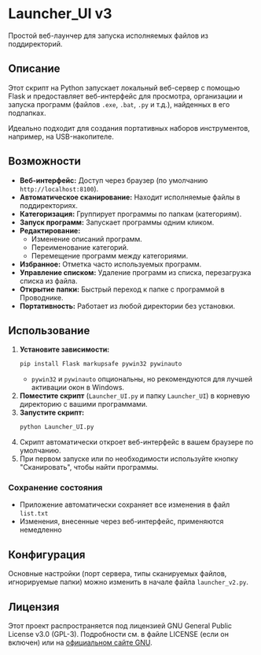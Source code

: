 # Launcher_UI v3

Простой веб-лаунчер для запуска исполняемых файлов из поддиректорий.

## Описание

Этот скрипт на Python запускает локальный веб-сервер с помощью Flask и предоставляет веб-интерфейс для просмотра, организации и запуска программ (файлов `.exe`, `.bat`, `.py` и т.д.), найденных в его подпапках.

Идеально подходит для создания портативных наборов инструментов, например, на USB-накопителе.

## Возможности

*   **Веб-интерфейс:** Доступ через браузер (по умолчанию `http://localhost:8100`).
*   **Автоматическое сканирование:** Находит исполняемые файлы в поддиректориях.
*   **Категоризация:** Группирует программы по папкам (категориям).
*   **Запуск программ:** Запускает программы одним кликом.
*   **Редактирование:**
    *   Изменение описаний программ.
    *   Переименование категорий.
    *   Перемещение программ между категориями.
*   **Избранное:** Отметка часто используемых программ.
*   **Управление списком:** Удаление программ из списка, перезагрузка списка из файла.
*   **Открытие папки:** Быстрый переход к папке с программой в Проводнике.
*   **Портативность:** Работает из любой директории без установки.

## Использование

1.  **Установите зависимости:**
    ```bash
    pip install Flask markupsafe pywin32 pywinauto
    ```
    *   `pywin32` и `pywinauto` опциональны, но рекомендуются для лучшей активации окон в Windows.
2.  **Поместите скрипт** (`Launcher_UI.py` и папку `Launcher_UI`) в корневую директорию с вашими программами.
3.  **Запустите скрипт:**
    ```bash
    python Launcher_UI.py
    ```
4.  Скрипт автоматически откроет веб-интерфейс в вашем браузере по умолчанию.
5.  При первом запуске или по необходимости используйте кнопку "Сканировать", чтобы найти программы.

### Сохранение состояния

* Приложение автоматически сохраняет все изменения в файл `list.txt`
* Изменения, внесенные через веб-интерфейс, применяются немедленно

## Конфигурация

Основные настройки (порт сервера, типы сканируемых файлов, игнорируемые папки) можно изменить в начале файла `launcher_v2.py`.

## Лицензия

Этот проект распространяется под лицензией GNU General Public License v3.0 (GPL-3). Подробности см. в файле LICENSE (если он включен) или на [официальном сайте GNU](https://www.gnu.org/licenses/gpl-3.0.html).
